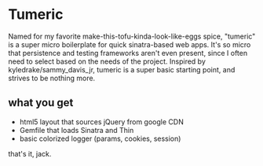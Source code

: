 Tumeric
=======

Named for my favorite make-this-tofu-kinda-look-like-eggs spice, "tumeric"
is a super micro boilerplate for quick sinatra-based web apps. It's
so micro that persistence and testing frameworks aren't even present,
since I often need to select based on the needs of the project. Inspired
by kyledrake/sammy_davis_jr, tumeric is a super basic starting point, and
strives to be nothing more.

what you get
------------

* html5 layout that sources jQuery from google CDN
* Gemfile that loads Sinatra and Thin
* basic colorized logger (params, cookies, session)

that's it, jack.
